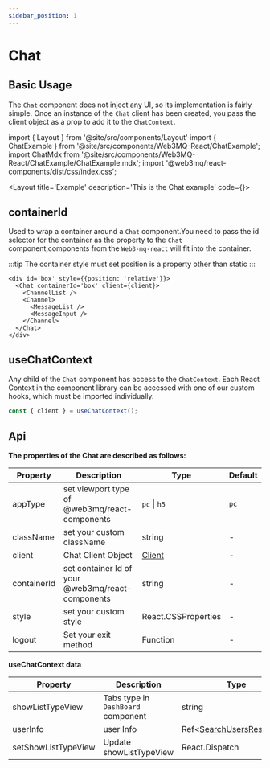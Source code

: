 ```yaml
---
sidebar_position: 1
---
```


# Chat

## Basic Usage

The `Chat` component does not inject any UI, so its implementation is fairly simple. Once an instance of the `Chat` client has been created, you pass the client object as a prop to add it to the `ChatContext`.

import { Layout } from '@site/src/components/Layout'
import { ChatExample } from '@site/src/components/Web3MQ-React/ChatExample';
import ChatMdx from '@site/src/components/Web3MQ-React/ChatExample/ChatExample.mdx';
import '@web3mq/react-components/dist/css/index.css';

<Layout
title='Example'
description='This is the Chat example'
code={<ChatMdx />}>
<ChatExample />
</Layout>

## containerId

Used to wrap a container around a `Chat` component.You need to pass the id selector for the container as the property to the `Chat` component,components from the `Web3-mq-react` will fit into the container.

:::tip
  The container style must set position is a property other than static
:::

```tsx
<div id='box' style={{position: 'relative'}}>
  <Chat containerId='box' client={client}>
    <ChannelList />
    <Channel>
      <MessageList />
      <MessageInput />
    </Channel>
  </Chat>
</div>
```

## useChatContext

Any child of the `Chat` component has access to the `ChatContext`. Each React Context in the component library can be accessed with one of our custom hooks, which must be imported individually.

```ts
const { client } = useChatContext();
```

## Api

**The properties of the Chat are described as follows:**

| Property    | Description                            | Type                                      | Default |
| ----------- | -------------------------------------- | ----------------------------------------- | ------- |
| appType     | set viewport type of @web3mq/react-components     | `pc` \| `h5`                              |  `pc`   |
| className   | set your custom className              | string                                    |   -     |
| client      | Chat Client Object                     | [Client](/docs/Web3MQ-SDK/JS-SDK/client/) |   -     |
| containerId | set container Id of your @web3mq/react-components | string                                    |   -     |
| style       | set your custom style                  | React.CSSProperties                       |   -     |
| logout      | Set your exit method                   | Function                                  |   -     |

**useChatContext data**

| Property             | Description                                      | Type                                      | Default |
| -------------------- | ------------------------------------------------ | ----------------------------------------- | ------- |
| showListTypeView     | Tabs type in `DashBoard` component               | string                                    | 'room'  |
| userInfo             | user Info   | Ref<[SearchUsersResponse](/docs/Web3MQ-SDK/JS-SDK/types/#searchusersresponse)> |  -      |
| setShowListTypeView  | Update showListTypeView                          | React.Dispatch                            |  -      |

